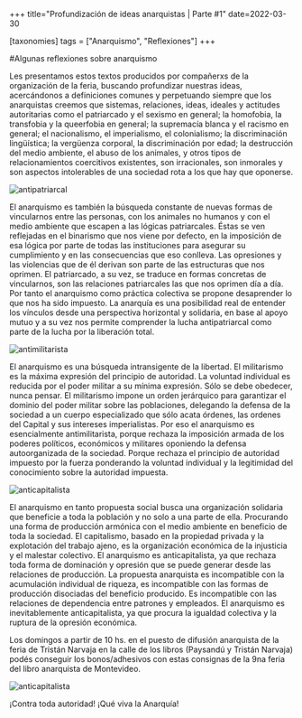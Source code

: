 +++
title="Profundización de ideas anarquistas | Parte #1"
date=2022-03-30

[taxonomies]
tags = ["Anarquismo", "Reflexiones"]
+++

<!-- more -->

#Algunas reflexiones sobre anarquismo

Les presentamos estos textos producidos por compañerxs de la organización de la feria, buscando profundizar nuestras
ideas, acercándonos a definiciones comunes y perpetuando siempre que los anarquistas creemos que sistemas, relaciones, ideas, 
ideales y actitudes autoritarias como el patriarcado y el sexismo en general; 
la homofobia, la transfobia y la queerfobia en general; la supremacía blanca 
y el racismo en general; el nacionalismo, el imperialismo, el colonialismo; 
la discriminación lingüística; la vergüenza corporal, la discriminación por edad; 
la destrucción del medio ambiente, el abuso de los animales, y otros tipos de relacionamientos coercitivos existentes, son irracionales,
 son inmorales y son aspectos intolerables de una sociedad rota a los que hay que oponerse.
 
![antipatriarcal](https://i.ibb.co/0jPpmpd/image.png)

El anarquismo es también la búsqueda constante de nuevas formas de vincularnos entre las personas, con los animales no humanos y con el medio ambiente que escapen a las lógicas patriarcales.
Éstas se ven reflejadas en el binarismo que nos viene por defecto, en la imposición de esa lógica por parte de todas las instituciones para asegurar su cumplimiento y en las consecuencias que eso conlleva. Las opresiones y las violencias que de él derivan son parte de las estructuras que nos oprimen.
El patriarcado, a su vez,  se traduce en formas concretas de vincularnos, son las relaciones patriarcales las que nos oprimen día a día. Por tanto el anarquismo como práctica colectiva se propone desaprender lo que nos ha sido impuesto.
La anarquía es una posibilidad real de entender los vínculos desde una perspectiva horizontal y solidaria, en base al apoyo mutuo y a su vez nos permite comprender la lucha antipatriarcal como parte de la lucha por la liberación total.


![antimilitarista](https://i.ibb.co/QMGn6jz/image.png)

El anarquismo es una búsqueda intransigente de la libertad. 
El militarismo es la máxima expresión del principio de autoridad. 
La voluntad individual es reducida por el poder militar a su mínima expresión. Sólo se debe obedecer, nunca pensar. El militarismo impone un orden jerárquico para garantizar el dominio del poder militar sobre las poblaciones, delegando la defensa de la sociedad a un cuerpo especializado que sólo acata órdenes, las ordenes del Capital y sus intereses imperialistas.
Por eso el anarquismo es esencialmente antimilitarista, porque rechaza la imposición armada de los poderes políticos, económicos y militares oponiendo la defensa autoorganizada de la sociedad. Porque rechaza el principio de autoridad impuesto por la fuerza ponderando la voluntad individual y  la legitimidad del conocimiento sobre la autoridad impuesta.


![anticapitalista](https://i.ibb.co/R08JYGH/image.png)

El anarquismo en tanto propuesta social busca una organización solidaria que beneficie a toda la población y no solo a una parte de ella. Procurando una forma de producción armónica con el medio ambiente en beneficio de toda la sociedad.
El capitalismo, basado en la propiedad privada y la explotación del trabajo ajeno, es la organización económica de la injusticia y el malestar colectivo.
El anarquismo es anticapitalista, ya que rechaza toda forma de dominación y opresión que se puede generar desde las relaciones de producción. La propuesta anarquista es incompatible con la acumulación individual de riqueza, es incompatible con las formas de producción disociadas del beneficio producido. Es incompatible con las relaciones de dependencia entre patrones y empleados. 
El anarquismo es inevitablemente anticapitalista, ya que procura la igualdad colectiva y la ruptura de la opresión económica.


Los domingos a partir de 10 hs. en el puesto de difusión anarquista de la feria de Tristán Narvaja en la calle de los libros (Paysandú y Tristán Narvaja) 
podés conseguir los bonos/adhesivos con estas consignas de la 9na feria del libro anarquista de Montevideo.

![anticapitalista](https://i.ibb.co/PTmDg6f/image.png)

¡Contra toda autoridad!
¡Qué viva la Anarquía!